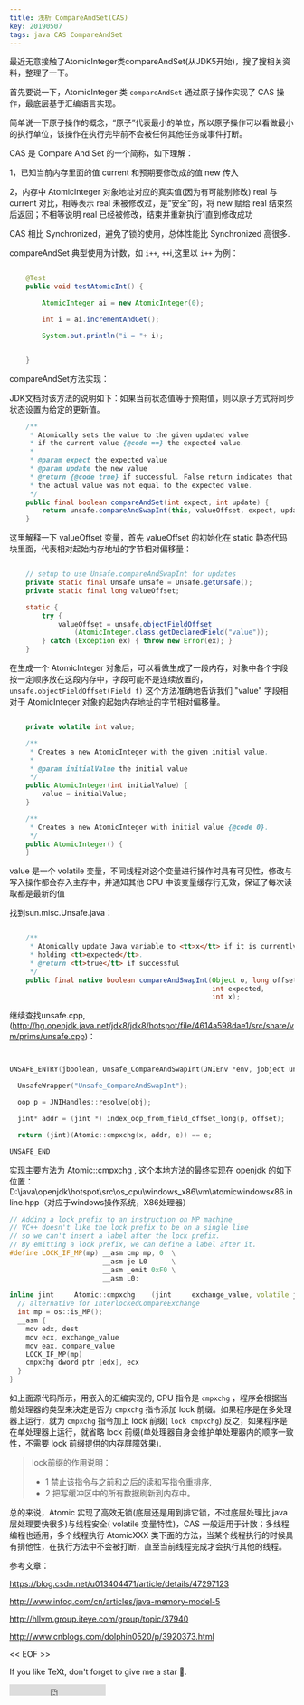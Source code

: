 ```yaml
---
title: 浅析 CompareAndSet(CAS)
key: 20190507
tags: java CAS CompareAndSet
---
```


最近无意接触了AtomicInteger类compareAndSet(从JDK5开始)，搜了搜相关资料，整理了一下。


<!--more-->

首先要说一下，AtomicInteger 类 `compareAndSet` 通过原子操作实现了 CAS 操作，最底层基于汇编语言实现。

简单说一下原子操作的概念，“原子”代表最小的单位，所以原子操作可以看做最小的执行单位，该操作在执行完毕前不会被任何其他任务或事件打断。

CAS 是 Compare And Set 的一个简称，如下理解：

1，已知当前内存里面的值 current 和预期要修改成的值 new 传入

2，内存中 AtomicInteger 对象地址对应的真实值(因为有可能别修改) real 与 current 对比，相等表示 real 未被修改过，是“安全”的，将 new 赋给 real 结束然后返回；不相等说明 real 已经被修改，结束并重新执行1直到修改成功



CAS 相比 Synchronized，避免了锁的使用，总体性能比 Synchronized 高很多.

compareAndSet 典型使用为计数，如 `i++`, `++`i,这里以 `i++` 为例：

```java

    @Test
    public void testAtomicInt() {

        AtomicInteger ai = new AtomicInteger(0);

        int i = ai.incrementAndGet();

        System.out.println("i = "+ i);


    }
```


compareAndSet方法实现：

JDK文档对该方法的说明如下：如果当前状态值等于预期值，则以原子方式将同步状态设置为给定的更新值。

```java
    /**
     * Atomically sets the value to the given updated value
     * if the current value {@code ==} the expected value.
     *
     * @param expect the expected value
     * @param update the new value
     * @return {@code true} if successful. False return indicates that
     * the actual value was not equal to the expected value.
     */
    public final boolean compareAndSet(int expect, int update) {
        return unsafe.compareAndSwapInt(this, valueOffset, expect, update);
    }
```

这里解释一下 valueOffset 变量，首先 valueOffset 的初始化在 static 静态代码块里面，代表相对起始内存地址的字节相对偏移量：

```java

    // setup to use Unsafe.compareAndSwapInt for updates
    private static final Unsafe unsafe = Unsafe.getUnsafe();
    private static final long valueOffset;

    static {
        try {
            valueOffset = unsafe.objectFieldOffset
                (AtomicInteger.class.getDeclaredField("value"));
        } catch (Exception ex) { throw new Error(ex); }
    }


```

在生成一个 AtomicInteger 对象后，可以看做生成了一段内存，对象中各个字段按一定顺序放在这段内存中，字段可能不是连续放置的， `unsafe.objectFieldOffset(Field f)` 这个方法准确地告诉我们 "value" 字段相对于 AtomicInteger 对象的起始内存地址的字节相对偏移量。

```java

    private volatile int value;

    /**
     * Creates a new AtomicInteger with the given initial value.
     *
     * @param initialValue the initial value
     */
    public AtomicInteger(int initialValue) {
        value = initialValue;
    }

    /**
     * Creates a new AtomicInteger with initial value {@code 0}.
     */
    public AtomicInteger() {
    }


```

value 是一个 volatile 变量，不同线程对这个变量进行操作时具有可见性，修改与写入操作都会存入主存中，并通知其他 CPU 中该变量缓存行无效，保证了每次读取都是最新的值


找到sun.misc.Unsafe.java：

```java

    /**
     * Atomically update Java variable to <tt>x</tt> if it is currently
     * holding <tt>expected</tt>.
     * @return <tt>true</tt> if successful
     */
    public final native boolean compareAndSwapInt(Object o, long offset,
                                                  int expected,
                                                  int x);
```


继续查找unsafe.cpp,(http://hg.openjdk.java.net/jdk8/jdk8/hotspot/file/4614a598dae1/src/share/vm/prims/unsafe.cpp)：

```cpp


UNSAFE_ENTRY(jboolean, Unsafe_CompareAndSwapInt(JNIEnv *env, jobject unsafe, jobject obj, jlong offset, jint e, jint x))

  UnsafeWrapper("Unsafe_CompareAndSwapInt");

  oop p = JNIHandles::resolve(obj);

  jint* addr = (jint *) index_oop_from_field_offset_long(p, offset);

  return (jint)(Atomic::cmpxchg(x, addr, e)) == e;

UNSAFE_END

```

实现主要方法为 Atomic::cmpxchg , 这个本地方法的最终实现在 openjdk 的如下位置： D:\java\openjdk\hotspot\src\os_cpu\windows_x86\vm\atomicwindowsx86.inline.hpp（对应于windows操作系统，X86处理器） 

```cpp
// Adding a lock prefix to an instruction on MP machine
// VC++ doesn't like the lock prefix to be on a single line
// so we can't insert a label after the lock prefix.
// By emitting a lock prefix, we can define a label after it.
#define LOCK_IF_MP(mp) __asm cmp mp, 0  \
                       __asm je L0      \
                       __asm _emit 0xF0 \
                       __asm L0:
 
inline jint     Atomic::cmpxchg    (jint     exchange_value, volatile jint*     dest, jint     compare_value) {
  // alternative for InterlockedCompareExchange
  int mp = os::is_MP();
  __asm {
    mov edx, dest
    mov ecx, exchange_value
    mov eax, compare_value
    LOCK_IF_MP(mp)
    cmpxchg dword ptr [edx], ecx
  }
}

```

如上面源代码所示，用嵌入的汇编实现的, CPU 指令是 `cmpxchg` ，程序会根据当前处理器的类型来决定是否为 `cmpxchg` 指令添加 lock 前缀。如果程序是在多处理器上运行，就为 `cmpxchg` 指令加上 lock 前缀( `lock cmpxchg`).反之，如果程序是在单处理器上运行，就省略 lock 前缀(单处理器自身会维护单处理器内的顺序一致性，不需要 lock 前缀提供的内存屏障效果).

> lock前缀的作用说明：
> - 1 禁止该指令与之前和之后的读和写指令重排序,
> - 2 把写缓冲区中的所有数据刷新到内存中。


总的来说，Atomic 实现了高效无锁(底层还是用到排它锁，不过底层处理比 java 层处理要快很多)与线程安全( volatile 变量特性)，CAS 一般适用于计数；多线程编程也适用，多个线程执行 AtomicXXX 类下面的方法，当某个线程执行的时候具有排他性，在执行方法中不会被打断，直至当前线程完成才会执行其他的线程。



参考文章：

https://blog.csdn.net/u013404471/article/details/47297123

http://www.infoq.com/cn/articles/java-memory-model-5

http://hllvm.group.iteye.com/group/topic/37940

http://www.cnblogs.com/dolphin0520/p/3920373.html




<< EOF >>

If you like TeXt, don't forget to give me a star :star2:.

<iframe src="https://ghbtns.com/github-btn.html?user=kitian616&repo=jekyll-TeXt-theme&type=star&count=true" frameborder="0" scrolling="0" width="170px" height="20px"></iframe>
